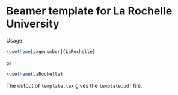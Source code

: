 # Beamer template for La Rochelle University

Usage:

~~~latex
\usetheme[pagenumber]{LaRochelle}
~~~

or

~~~latex
\usetheme{LaRochelle}
~~~

The output of `template.tex` gives the `template.pdf` file.


